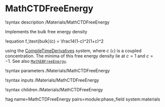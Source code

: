 # MathCTDFreeEnergy

!syntax description /Materials/MathCTDFreeEnergy

Implements the bulk free energy density

!equation
f_\text{bulk}(c) = \frac14(1-c)^2(1+c)^2

using the [CompileTimeDerivatives](/CompileTimeDerivatives.md) system, where $c$ (`c`) is
a coupled concentration. The minima of this free energy density lie at $c=1$ and
$c=-1$. See also [`MathEBFreeEnergy`](/MathEBFreeEnergy.md).

!syntax parameters /Materials/MathCTDFreeEnergy

!syntax inputs /Materials/MathCTDFreeEnergy

!syntax children /Materials/MathCTDFreeEnergy

!tag name=MathCTDFreeEnergy pairs=module:phase_field system:materials
